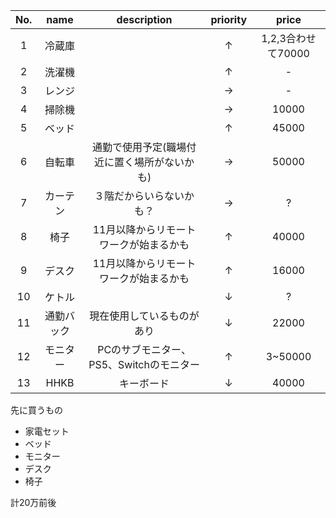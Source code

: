 |No.|name|description|priority|price|
|:-:|:-:|:-:|:-:|:-:|
|1|冷蔵庫||↑|1,2,3合わせて70000|
|2|洗濯機||↑|-|
|3|レンジ||→|-|
|4|掃除機||→|10000|
|5|ベッド||↑|45000|
|6|自転車|通勤で使用予定(職場付近に置く場所がないかも)|→|50000|
|7|カーテン|３階だからいらないかも？|→|?|
|8|椅子|11月以降からリモートワークが始まるかも|↑|40000|
|9|デスク|11月以降からリモートワークが始まるかも|↑|16000|
|10|ケトル||↓|?
|11|通勤バック|現在使用しているものがあり|↓|22000|
|12|モニター|PCのサブモニター、PS5、Switchのモニター|↑|3~50000|
|13|HHKB|キーボード|↓|40000|



先に買うもの
- 家電セット
- ベッド
- モニター
- デスク
- 椅子

計20万前後